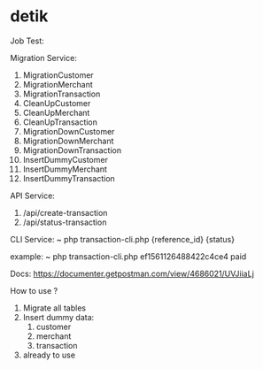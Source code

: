 # detik
Job Test:

Migration Service:
1. MigrationCustomer
2. MigrationMerchant
3. MigrationTransaction
4. CleanUpCustomer
5. CleanUpMerchant
6. CleanUpTransaction
7. MigrationDownCustomer
8. MigrationDownMerchant
9. MigrationDownTransaction
10. InsertDummyCustomer
11. InsertDummyMerchant
12. InsertDummyTransaction

API Service:
1. /api/create-transaction
2. /api/status-transaction

CLI Service:
~ php transaction-cli.php {reference_id} {status}

example:
~ php transaction-cli.php ef1561126488422c4ce4 paid

Docs: https://documenter.getpostman.com/view/4686021/UVJiiaLj

How to use ?

1. Migrate all tables
2. Insert dummy data:
    1. customer
    2. merchant
    3. transaction
3. already to use
